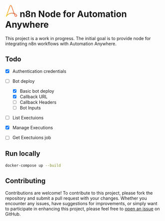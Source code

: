 # <img src="nodes/AutomationAnywhere/AutomationAnywhere.svg" height="40"> n8n Node for Automation Anywhere

This project is a work in progress. The initial goal is to provide node for integrating n8n workflows with Automation Anywhere.

## Todo
- [x] Authentication credentials
- [ ] Bot deploy
  - [x] Basic bot deploy
  - [x] Callback URL
  - [ ] Callback Headers
  - [ ] Bot Inputs
- [ ] List Exectuions
- [x] Manage Executions
- [ ] Get Exectuions job


## Run locally
```sh
docker-compose up --build
```

## Contributing
Contributions are welcome! To contribute to this project, please fork the repository and submit a pull request with your changes. Whether you encounter any issues, have suggestions for improvements, or simply want to participate in enhancing this project, please feel free to [open an issue](https://github.com/Luan7805/n8n-nodes-automation-anywhere/issues) on GitHub.


